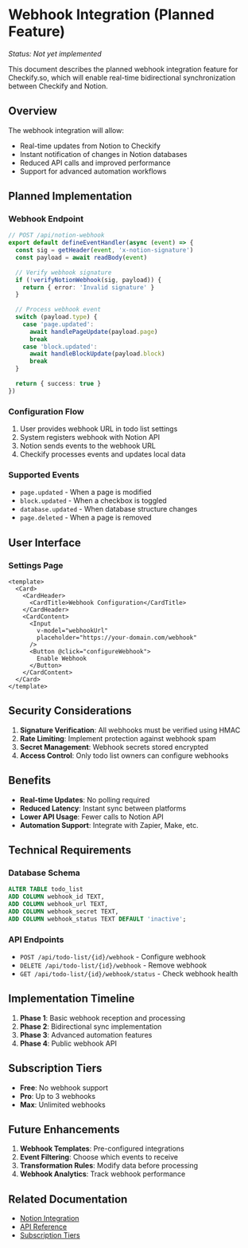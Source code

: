 # Webhook Integration (Planned Feature)

*Status: Not yet implemented*

This document describes the planned webhook integration feature for Checkify.so, which will enable real-time bidirectional synchronization between Checkify and Notion.

## Overview

The webhook integration will allow:
- Real-time updates from Notion to Checkify
- Instant notification of changes in Notion databases
- Reduced API calls and improved performance
- Support for advanced automation workflows

## Planned Implementation

### Webhook Endpoint

```typescript
// POST /api/notion-webhook
export default defineEventHandler(async (event) => {
  const sig = getHeader(event, 'x-notion-signature')
  const payload = await readBody(event)
  
  // Verify webhook signature
  if (!verifyNotionWebhook(sig, payload)) {
    return { error: 'Invalid signature' }
  }
  
  // Process webhook event
  switch (payload.type) {
    case 'page.updated':
      await handlePageUpdate(payload.page)
      break
    case 'block.updated':
      await handleBlockUpdate(payload.block)
      break
  }
  
  return { success: true }
})
```

### Configuration Flow

1. User provides webhook URL in todo list settings
2. System registers webhook with Notion API
3. Notion sends events to the webhook URL
4. Checkify processes events and updates local data

### Supported Events

- `page.updated` - When a page is modified
- `block.updated` - When a checkbox is toggled
- `database.updated` - When database structure changes
- `page.deleted` - When a page is removed

## User Interface

### Settings Page
```vue
<template>
  <Card>
    <CardHeader>
      <CardTitle>Webhook Configuration</CardTitle>
    </CardHeader>
    <CardContent>
      <Input 
        v-model="webhookUrl" 
        placeholder="https://your-domain.com/webhook"
      />
      <Button @click="configureWebhook">
        Enable Webhook
      </Button>
    </CardContent>
  </Card>
</template>
```

## Security Considerations

1. **Signature Verification**: All webhooks must be verified using HMAC
2. **Rate Limiting**: Implement protection against webhook spam
3. **Secret Management**: Webhook secrets stored encrypted
4. **Access Control**: Only todo list owners can configure webhooks

## Benefits

- **Real-time Updates**: No polling required
- **Reduced Latency**: Instant sync between platforms
- **Lower API Usage**: Fewer calls to Notion API
- **Automation Support**: Integrate with Zapier, Make, etc.

## Technical Requirements

### Database Schema
```sql
ALTER TABLE todo_list
ADD COLUMN webhook_id TEXT,
ADD COLUMN webhook_url TEXT,
ADD COLUMN webhook_secret TEXT,
ADD COLUMN webhook_status TEXT DEFAULT 'inactive';
```

### API Endpoints
- `POST /api/todo-list/{id}/webhook` - Configure webhook
- `DELETE /api/todo-list/{id}/webhook` - Remove webhook
- `GET /api/todo-list/{id}/webhook/status` - Check webhook health

## Implementation Timeline

1. **Phase 1**: Basic webhook reception and processing
2. **Phase 2**: Bidirectional sync implementation
3. **Phase 3**: Advanced automation features
4. **Phase 4**: Public webhook API

## Subscription Tiers

- **Free**: No webhook support
- **Pro**: Up to 3 webhooks
- **Max**: Unlimited webhooks

## Future Enhancements

1. **Webhook Templates**: Pre-configured integrations
2. **Event Filtering**: Choose which events to receive
3. **Transformation Rules**: Modify data before processing
4. **Webhook Analytics**: Track webhook performance

## Related Documentation

- [Notion Integration](.claude/features/notion-integration.md)
- [API Reference](.claude/technical/api-reference.md)
- [Subscription Tiers](.claude/features/subscription-tiers.md)